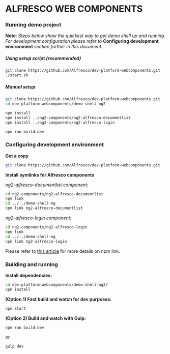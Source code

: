 # ALFRESCO WEB COMPONENTS

### Running demo project

**Note**: *Steps below show the quickest way to get demo shell up and running.
For development configuration please refer to* **Configuring development environment**
*section further in this document.*

##### Using setup script (recommended)

```sh
git clone https://github.com/Alfresco/dev-platform-webcomponents.git
./start.sh
```

##### Manual setup

```sh
git clone https://github.com/Alfresco/dev-platform-webcomponents.git
cd dev-platform-webcomponents/demo-shell-ng2

npm install
npm install ../ng2-components/ng2-alfresco-documentlist
npm install ../ng2-components/ng2-alfresco-login

npm run build.dev
```

### Configuring development environment

**Get a copy**

```sh
git clone https://github.com/Alfresco/dev-platform-webcomponents.git
```

**Install symlinks for Alfresco components**

*ng2-alfresco-documentlist component:*

```sh
cd ng2-components/ng2-alfresco-documentlist
npm link
cd ../../demo-shell-ng
npm link ng2-alfresco-documentlist
```

*ng2-alfresco-login component:*

```sh
cd ng2-components/ng2-alfresco-login
npm link
cd ../../demo-shell-ng
npm link ng2-alfresco-login
```

Please refer to [this article](https://docs.npmjs.com/cli/link) for more details on npm link.

### Building and running

**Install dependencies:**


```sh
cd dev-platform-webcomponents/demo-shell-ng2/
npm install
```

**(Option 1) Fast build and watch for dev purposes:**

```sh
npm start
```

**(Option 2) Build and watch with Gulp:**

```sh
npm run build.dev
```

*or*

```sh
gulp dev
```
